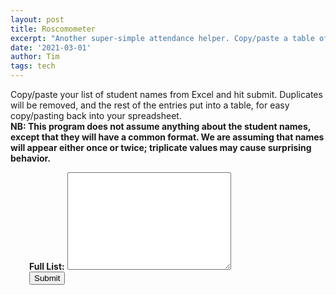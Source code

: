 ```yaml
---
layout: post
title: Roscomometer
excerpt: "Another super-simple attendance helper. Copy/paste a table of values, and any duplicates will be removed."
date: '2021-03-01'
author: Tim
tags: tech
---
```


Copy/paste your list of student names from Excel and hit submit. Duplicates will be removed, and the rest of the entries put into a table, for easy copy/pasting back into your spreadsheet. 
<br>
<b>NB: This program does not assume anything about the student names, except that they will have a common format. We are assuming that names will appear either once or twice; triplicate values may cause surprising behavior.</b>

<div style="margin-left: 30px">
<b>Full List:</b> <textarea id="input" rows="10" cols="30" accept-charset="UTF-8" ></textarea>
<br />
<button type="button" onclick="run()">Submit</button>
	
<p id="output"></p>
	
<script> 
	function run() 
	{				
		var inputs = document.getElementById("input").value.split("\n");
		
		var output = formatCells(removeDuplicates(inputs));			
						
		document.getElementById("output").innerHTML = output;
	}
	
	function removeDuplicates(inputs) 
	{
		var result = [];		
		for(var n=0; n < inputs.length; n++) 
		{		
			var index = result.indexOf(inputs[n])
			if(index < 0)
			{
				result.push(inputs[n]);
			} else 
			{
				result.splice(index, 1);
			}
		}
		
		return result;
	}
			
	function formatCells(items) 
	{
		var str = "<table>";
		for(var n=0; n < items.length; n++) {
			if(items[n] && items[n].length > 0) {
				str += "<tr><td>" + items[n] + "</td></tr>";
			}
		}
				
		return str + "</table>";
	}
</script>
